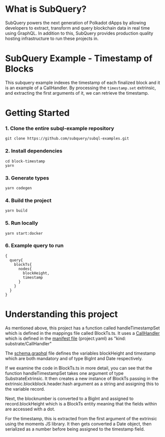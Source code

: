 # What is SubQuery?

SubQuery powers the next generation of Polkadot dApps by allowing developers to extract, transform and query blockchain data in real time using GraphQL. In addition to this, SubQuery provides production quality hosting infrastructure to run these projects in.

# SubQuery Example - Timestamp of Blocks

This subquery example indexes the timestamp of each finalized block and it is an example of a CallHandler. By processing the `timestamp.set` extrinsic, and extracting the first arguments of it, we can retrieve the timestamp.

# Getting Started

### 1. Clone the entire subql-example repository

```shell
git clone https://github.com/subquery/subql-examples.git

```

### 2. Install dependencies

```shell
cd block-timestamp
yarn
```

### 3. Generate types

```shell
yarn codegen
```

### 4. Build the project

```shell
yarn build
```

### 5. Run locally

```shell
yarn start:docker
```

### 6. Example query to run

```shell
{
  query{
    blockTs{
      nodes{
        blockHeight,
        timestamp
      }
    }
  }
}
```

# Understanding this project

As mentioned above, this project has a function called handleTimestampSet which is defined in the mappings file called BlockTs.ts. It uses a [CallHandler](https://doc.subquery.network/create/mapping.html#call-handler) which is defined in the [manifest file](https://doc.subquery.network/create/manifest.html) (project.yaml) as "kind: substrate/CallHandler"

The [schema.graphql](https://doc.subquery.network/create/graphql.html) file defines the variables blockHeight and timestamp which are both mandatory and of type BigInt and Date respectively.

If we examine the code in BlockTs.ts in more detail, you can see that the function handleTimestampSet takes one argument of type SubstrateExtrinsic. It then creates a new instance of BlockTs passing in the extrinsic.blockblock.header.hash argument as a string and assigning this to the variable record.

Next, the blocknumber is converted to a BigInt and assigned to record.blockHeight which is a BlockTs entity meaning that the fields within are accessed with a dot.

For the timestamp, this is extracted from the first argument of the extrinsic using the moments JS library. It then gets converted a Date object, then serialized as a number before being assigned to the timestamp field.
